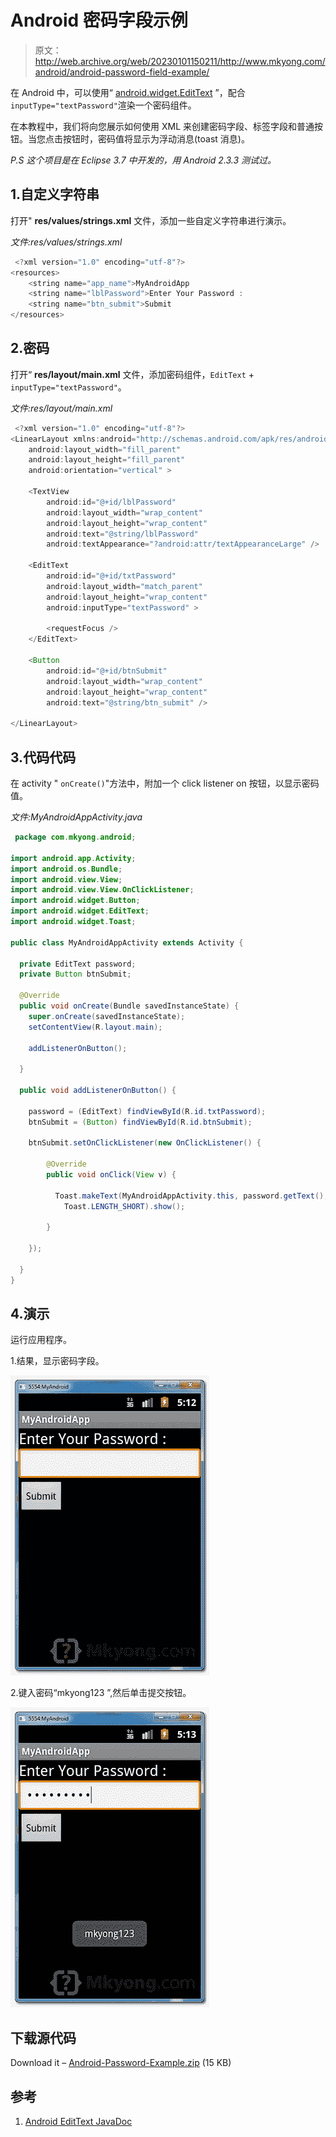 # Android 密码字段示例

> 原文：<http://web.archive.org/web/20230101150211/http://www.mkyong.com/android/android-password-field-example/>

在 Android 中，可以使用“ [android.widget.EditText](http://web.archive.org/web/20221007005658/https://developer.android.com/reference/android/widget/EditText.html) ”，配合`inputType="textPassword"`渲染一个密码组件。

在本教程中，我们将向您展示如何使用 XML 来创建密码字段、标签字段和普通按钮。当您点击按钮时，密码值将显示为浮动消息(toast 消息)。

*P.S 这个项目是在 Eclipse 3.7 中开发的，用 Android 2.3.3 测试过。*

## 1.自定义字符串

打开" **res/values/strings.xml** 文件，添加一些自定义字符串进行演示。

*文件:res/values/strings.xml*

```java
 <?xml version="1.0" encoding="utf-8"?>
<resources>
    <string name="app_name">MyAndroidApp
    <string name="lblPassword">Enter Your Password :
    <string name="btn_submit">Submit
</resources> 
```

## 2.密码

打开“ **res/layout/main.xml** 文件，添加密码组件，`EditText` + `inputType="textPassword"`。

*文件:res/layout/main.xml*

```java
 <?xml version="1.0" encoding="utf-8"?>
<LinearLayout xmlns:android="http://schemas.android.com/apk/res/android"
    android:layout_width="fill_parent"
    android:layout_height="fill_parent"
    android:orientation="vertical" >

    <TextView
        android:id="@+id/lblPassword"
        android:layout_width="wrap_content"
        android:layout_height="wrap_content"
        android:text="@string/lblPassword"
        android:textAppearance="?android:attr/textAppearanceLarge" />

    <EditText
        android:id="@+id/txtPassword"
        android:layout_width="match_parent"
        android:layout_height="wrap_content"
        android:inputType="textPassword" >

        <requestFocus />
    </EditText>

    <Button
        android:id="@+id/btnSubmit"
        android:layout_width="wrap_content"
        android:layout_height="wrap_content"
        android:text="@string/btn_submit" />

</LinearLayout> 
```

## 3.代码代码

在 activity " `onCreate()`"方法中，附加一个 click listener on 按钮，以显示密码值。

*文件:MyAndroidAppActivity.java*

```java
 package com.mkyong.android;

import android.app.Activity;
import android.os.Bundle;
import android.view.View;
import android.view.View.OnClickListener;
import android.widget.Button;
import android.widget.EditText;
import android.widget.Toast;

public class MyAndroidAppActivity extends Activity {

  private EditText password;
  private Button btnSubmit;

  @Override
  public void onCreate(Bundle savedInstanceState) {
	super.onCreate(savedInstanceState);
	setContentView(R.layout.main);

	addListenerOnButton();

  }

  public void addListenerOnButton() {

	password = (EditText) findViewById(R.id.txtPassword);	
	btnSubmit = (Button) findViewById(R.id.btnSubmit);

	btnSubmit.setOnClickListener(new OnClickListener() {

		@Override
		public void onClick(View v) {

		  Toast.makeText(MyAndroidAppActivity.this, password.getText(),
			Toast.LENGTH_SHORT).show();

		}

	});

  }
} 
```

## 4.演示

运行应用程序。

1.结果，显示密码字段。

![android password demo1](img/a6d16278e4a838a9ca31d4818801af47.png "android-password-demo1")

2.键入密码“mkyong123 ”,然后单击提交按钮。

![android password demo2](img/489cdb4a7e0d9e0c36f776c1f9d8b282.png "android-password-demo2")

## 下载源代码

Download it – [Android-Password-Example.zip](http://web.archive.org/web/20221007005658/http://www.mkyong.com/wp-content/uploads/2011/11/Android-Password-Example.zip) (15 KB)

## 参考

1.  [Android EditText JavaDoc](http://web.archive.org/web/20221007005658/https://developer.android.com/reference/android/widget/EditText.html)

<input type="hidden" id="mkyong-current-postId" value="10227">